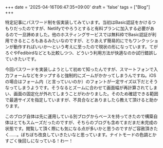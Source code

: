 +++
date = '2025-04-16T06:47:35+09:00'
draft = 'false'
tags = ["Blog"]
+++

特定記事にパスワード制を仮実装してみています。当初はBasic認証をかけるつもりだったのですが、Netlifyでやろうとすると有料プランに加入する必要があるので一旦諦めました。他のホスティングサービスでは無料枠でBasic認証が利用できるところもあるみたいなのですが、とりあえず簡易的にでもワンクッションが動作すればいいか〜という考えに至ったので現状の形になっています。てがろぐやFedibirdなどとも比較しつつ、どういう利用方法が快適なのか試行錯誤していきたいです。

今回パスワードを実装しようとして初めて知ったんですが、スマートフォンで入力フォームなどをタップすると強制的にズームがかかってしまうんですね。iOSの場合はフォーム内（と言っていいのか）のフォントが一定サイズ以下だとそうなってしまうようです。そうなるとズームに合わせて画面幅が再計算されてしまい、画面の固定化が外れてしまうことがわかりました。そのため確認できる範囲で最適サイズを指定していますが、不具合などありましたら教えて頂けると助かります。

このブログ自体は先に運用している別ブログからベースを持ってきたので構築自体はとてもスムーズだったのですが、そちらのブログも含めてまだまだ未完成の状態です。閲覧して頂く際にも気になる点が多いかと思うのですがご容赦頂きたく……。ぼちぼち改良していきたいなと思っています。ナイトモードの色調とかすごく後回しになっている！わー！
